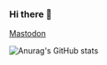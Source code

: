 ### Hi there 👋

<a rel="me" href="https://mastodon.social/@YouFoundAlpha">Mastodon</a>

![Anurag's GitHub stats](https://github-readme-stats.vercel.app/api?username=YouFoundAlpha&show_icons=true)
